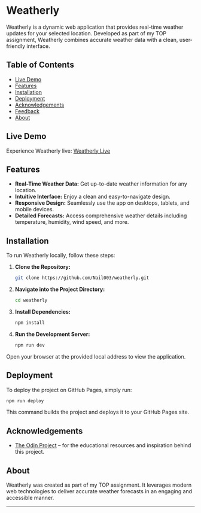 # Weatherly

Weatherly is a dynamic web application that provides real-time weather updates for your selected location. Developed as part of my TOP assignment, Weatherly combines accurate weather data with a clean, user-friendly interface.

## Table of Contents

- [Live Demo](#live-demo)
- [Features](#features)
- [Installation](#installation)
- [Deployment](#deployment)
- [Acknowledgements](#acknowledgements)
- [Feedback](#feedback)
- [About](#about)

## Live Demo

Experience Weatherly live: [Weatherly Live](https://nail003.github.io/weatherly)

## Features

- **Real-Time Weather Data:** Get up-to-date weather information for any location.
- **Intuitive Interface:** Enjoy a clean and easy-to-navigate design.
- **Responsive Design:** Seamlessly use the app on desktops, tablets, and mobile devices.
- **Detailed Forecasts:** Access comprehensive weather details including temperature, humidity, wind speed, and more.

## Installation

To run Weatherly locally, follow these steps:

1. **Clone the Repository:**

   ```bash
   git clone https://github.com/Nail003/weatherly.git
   ```

2. **Navigate into the Project Directory:**

   ```bash
   cd weatherly
   ```

3. **Install Dependencies:**

   ```bash
   npm install
   ```

4. **Run the Development Server:**

   ```bash
   npm run dev
   ```

Open your browser at the provided local address to view the application.

## Deployment

To deploy the project on GitHub Pages, simply run:

```bash
npm run deploy
```

This command builds the project and deploys it to your GitHub Pages site.

## Acknowledgements

- [The Odin Project](https://www.theodinproject.com) – for the educational resources and inspiration behind this project.

## About

Weatherly was created as part of my TOP assignment. It leverages modern web technologies to deliver accurate weather forecasts in an engaging and accessible manner.

---
